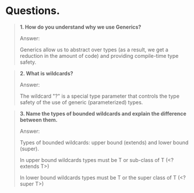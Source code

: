 # Questions.

> **1\. How do you understand why we use Generics?**
>
> Answer:
> 
> Generics allow us to abstract over types (as a result, we get a reduction in the amount of code) 
> and providing compile-time type safety.

> **2\. What is wildcards?**
>
> Answer:
> 
> The wildcard "?" is a special type parameter that controls the type safety of the use of 
> generic (parameterized) types.

> **3\. Name the types of bounded wildcards and explain the difference between them.**
>
> Answer:
> 
> Types of bounded wildcards: upper bound (extends) and lower bound (super).
>
> In upper bound wildcards types must be T or sub-class of T (<? extends T>)
>
> In lower bound wildcards types must be T or the super class of T (<? super T>)

